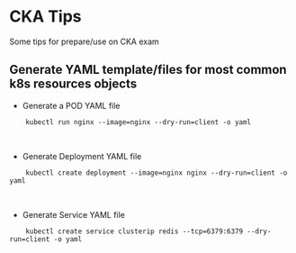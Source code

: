 # CKA Tips
Some tips for prepare/use on CKA exam

## Generate YAML template/files for most common k8s resources objects 

* Generate a POD YAML file
```
    kubectl run nginx --image=nginx --dry-run=client -o yaml
```
<br>

* Generate Deployment YAML file
```
    kubectl create deployment --image=nginx nginx --dry-run=client -o yaml
```
<br>

* Generate Service YAML file
```
    kubectl create service clusterip redis --tcp=6379:6379 --dry-run=client -o yaml
```